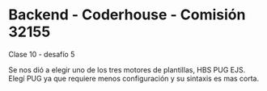 # Backend - Coderhouse - Comisión 32155

Clase 10 - desafío 5


Se nos dió a elegir uno de los tres motores de plantillas, HBS PUG EJS.
Elegí PUG ya que requiere menos configuración y su sintaxis es mas corta.